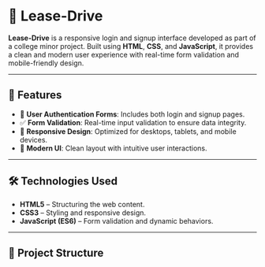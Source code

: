 # 🚗 Lease-Drive

**Lease-Drive** is a responsive login and signup interface developed as part of a college minor project. Built using **HTML**, **CSS**, and **JavaScript**, it provides a clean and modern user experience with real-time form validation and mobile-friendly design.

---

## 🚀 Features

- 🔐 **User Authentication Forms**: Includes both login and signup pages.
- ✅ **Form Validation**: Real-time input validation to ensure data integrity.
- 📱 **Responsive Design**: Optimized for desktops, tablets, and mobile devices.
- 🎨 **Modern UI**: Clean layout with intuitive user interactions.

---

## 🛠️ Technologies Used

- **HTML5** – Structuring the web content.
- **CSS3** – Styling and responsive design.
- **JavaScript (ES6)** – Form validation and dynamic behaviors.

---

## 📂 Project Structure

